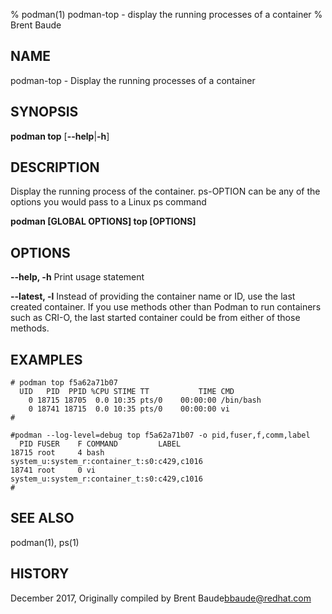 % podman(1) podman-top - display the running processes of a container
% Brent Baude

## NAME
podman\-top - Display the running processes of a container

## SYNOPSIS
**podman top**
[**--help**|**-h**]

## DESCRIPTION
Display the running process of the container. ps-OPTION can be any of the options you would pass to a Linux ps command

**podman [GLOBAL OPTIONS] top [OPTIONS]**

## OPTIONS

**--help, -h**
  Print usage statement

**--latest, -l**
Instead of providing the container name or ID, use the last created container. If you use methods other than Podman
to run containers such as CRI-O, the last started container could be from either of those methods.

## EXAMPLES

```
# podman top f5a62a71b07
  UID   PID  PPID %CPU STIME TT           TIME CMD
    0 18715 18705  0.0 10:35 pts/0    00:00:00 /bin/bash
    0 18741 18715  0.0 10:35 pts/0    00:00:00 vi
#
```

```
#podman --log-level=debug top f5a62a71b07 -o pid,fuser,f,comm,label
  PID FUSER    F COMMAND         LABEL
18715 root     4 bash            system_u:system_r:container_t:s0:c429,c1016
18741 root     0 vi              system_u:system_r:container_t:s0:c429,c1016
#
```
## SEE ALSO
podman(1), ps(1)

## HISTORY
December 2017, Originally compiled by Brent Baude<bbaude@redhat.com>
